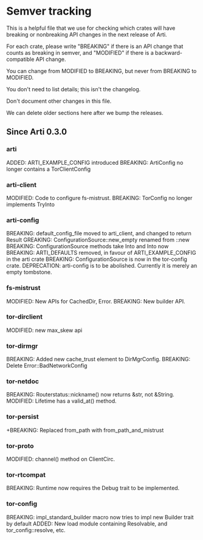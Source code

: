 # Semver tracking

This is a helpful file that we use for checking which crates will have
breaking or nonbreaking API changes in the next release of Arti.

For each crate, please write "BREAKING" if there is an API change that counts
as breaking in semver, and "MODIFIED" if there is a backward-compatible API
change.

You can change from MODIFIED to BREAKING, but never from BREAKING to
MODIFIED.

You don't need to list details; this isn't the changelog.

Don't document other changes in this file.

We can delete older sections here after we bump the releases.

## Since Arti 0.3.0

### arti

ADDED: ARTI_EXAMPLE_CONFIG introduced
BREAKING: ArtiConfig no longer contains a TorClientConfig

### arti-client

MODIFIED: Code to configure fs-mistrust.
BREAKING: TorConfig no longer implements TryInto<DirMgrConfig>

### arti-config

BREAKING: default_config_file moved to arti_client, and changed to return Result
GREAKING: ConfigurationSource::new_empty renamed from ::new
BREAKING: ConfigurationSource methods take Into<String> and Into<PathBuf> now
BREAKING: ARTI_DEFAULTS removed, in favour of ARTI_EXAMPLE_CONFIG in the arti crate
BREAKING: ConfigurationSource is now in the tor-config crate.
DEPRECATION: arti-config is to be abolished.  Currently it is merely an empty tombstone.

### fs-mistrust

MODIFIED: New APIs for CachedDir, Error.
BREAKING: New builder API.

### tor-dirclient

MODIFIED: new max_skew api

### tor-dirmgr

BREAKING: Added new cache_trust element to DirMgrConfig.
BREAKING: Delete Error::BadNetworkConfig

### tor-netdoc

BREAKING: Routerstatus::nickname() now returns &str, not &String.
MODIFIED: Lifetime has a valid_at() method.

### tor-persist

+BREAKING: Replaced from_path with from_path_and_mistrust

### tor-proto

MODIFIED: channel() method on ClientCirc.

### tor-rtcompat

BREAKING: Runtime now requires the Debug trait to be implemented.

### tor-config

BREAKING: impl_standard_builder macro now tries to impl new Builder trait by default
ADDED: New load module containing Resolvable, and tor_config::resolve, etc.
